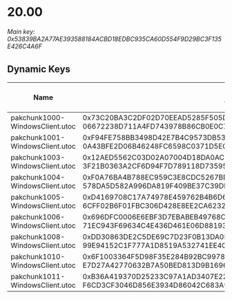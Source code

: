 # 20.00

###### Main key: 0x53839BA2A77AE393588184ACBD18EDBC935CA60D554F9D29BC3F135E426C4A6F

## Dynamic Keys

| Name                              | Key</br>GUID                                                                                            | High Res Textures |
|-----------------------------------|---------------------------------------------------------------------------------------------------------|-------------------|
| pakchunk1000-WindowsClient.utoc   | 0x73C20BA3C2DF02D70EEAD5285F505DAE7A6D4DC3E129B899D3AF6392FAB85232</br>06672238D711A4FD743978B86CB0E0C7 | ❌                 |
| pakchunk1001-WindowsClient.utoc   | 0xF94FE758BB3498D42E7B4C9573DB5369117EDAAAEFCDD299CB1511F8CCD3BCC7</br>0A43BFE2D06B46248FC6598C0371D5EC | ❌                 |
| pakchunk1003-WindowsClient.utoc   | 0x12AED5562C03D02A07004D18DA0ACE67F159E7118F8C2F20EFC129687D37F39C</br>3F21B0363A2CF6D94F7D789118D73595 | ❌                 |
| pakchunk1004-WindowsClient.utoc   | 0xF0A76BA4B788EC959C3E8CDC5267BB92F495860AB1C26474FDA87887E9C258BB</br>578DA5D582A996DA819F409BE37C39DB | ❌                 |
| pakchunk1005-WindowsClient.utoc   | 0xD4169708C17A74978E459762B4B6D644B14A565BD865EAD976F89F66EBCD4DF9</br>6CFF02B6F01FBC306D428E8EE2CA6232 | ❌                 |
| pakchunk1006-WindowsClient.utoc   | 0x696DFC0006E6EBF3D7EBABEB49768C4CE39BD27C9DA041214698416C364E6E62</br>71EC943F69634C4E436D461E06D88193 | ❌                 |
| pakchunk1008-WindowsClient.utoc   | 0xDD30863DE2C5DE69C7D23F0B13DA0BC188971CCBDEF7BAF0ED5C353907277334</br>99E94152C1F777A1D8519A532741EE40 | ❌                 |
| pakchunk1010-WindowsClient.utoc   | 0x6F1003364F5D98F35E284B92BC9978E2D7A27FAB07BECDFAC81679E44F5F8704</br>E7D27A42770632B7A50BED813D9B1696 | ❌                 |
| pakchunk1011-WindowsClient.utoc   | 0xB36A419370D25233C97A1AD3407E2210362211255B48CC085B5C6E39DD85649C</br>F6CD3CF3046D856E3934D86042C683A9 | ❌                 |
